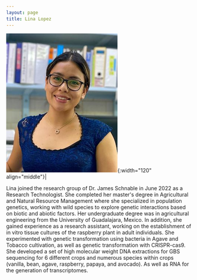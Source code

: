 ```yaml
---
layout: page
title: Lina Lopez
---
```


![Lina Lopez](/images/People_Images/Lina.jpg){:width="120" align="middle"}|

Lina joined the research group of Dr. James Schnable in June 2022 as a Research Technologist. She completed her master's degree in Agricultural and Natural Resource Management where she specialized in population genetics, working with wild species to explore genetic interactions based on biotic and abiotic factors. Her undergraduate degree was in agricultural engineering from the University of Guadalajara, Mexico. In addition, she gained experience as a research assistant, working on the establishment of in vitro tissue cultures of the raspberry plant in adult individuals. She experimented with genetic transformation using bacteria in Agave and Tobacco cultivation, as well as genetic transformation with CRISPR-cas9. She developed a set of high molecular weight DNA extractions for GBS sequencing for 6 different crops and numerous species within crops (vanilla, bean, agave, raspberry, papaya, and avocado). As well as RNA for the generation of transcriptomes.
